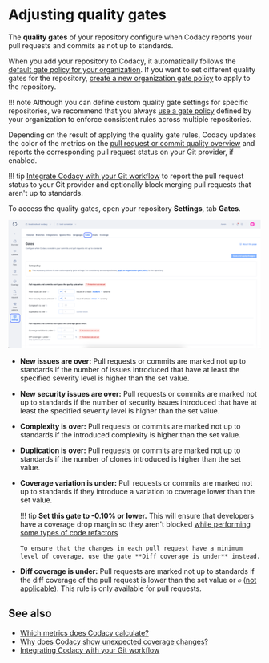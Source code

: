 # Adjusting quality gates

The **quality gates** of your repository configure when Codacy reports your pull requests and commits as not up to standards.

When you add your repository to Codacy, it automatically follows the [default gate policy for your organization](../organizations/using-gate-policies.md). If you want to set different quality gates for the repository, [create a new organization gate policy](../organizations/using-gate-policies.md#creating) to apply to the repository.

!!! note
    Although you can define custom quality gate settings for specific repositories, we recommend that you always [use a gate policy](../organizations/using-gate-policies.md) defined by your organization to enforce consistent rules across multiple repositories.

Depending on the result of applying the quality gate rules, Codacy updates the color of the metrics on the [pull request or commit quality overview](../repositories/pull-requests.md#quality-overview) and reports the corresponding pull request status on your Git provider, if enabled.

!!! tip
    [Integrate Codacy with your Git workflow](../getting-started/integrating-codacy-with-your-git-workflow.md) to report the pull request status to your Git provider and optionally block merging pull requests that aren't up to standards.

To access the quality gates, open your repository **Settings**, tab **Gates**.

![Gates](images/quality-settings-gates.png)

-   **New issues are over:** Pull requests or commits are marked not up to standards if the number of issues introduced that have at least the specified severity level is higher than the set value.
-   **New security issues are over:** Pull requests or commits are marked not up to standards if the number of security issues introduced that have at least the specified severity level is higher than the set value.
-   **Complexity is over:** Pull requests or commits are marked not up to standards if the introduced complexity is higher than the set value.
-   **Duplication is over:** Pull requests or commits are marked not up to standards if the number of clones introduced is higher than the set value.
-   **Coverage variation is under:** Pull requests or commits are marked not up to standards if they introduce a variation to coverage lower than the set value.

    !!! tip
        **Set this gate to -0.10% or lower.** This will ensure that developers have a coverage drop margin so they aren't blocked [while performing some types of code refactors](../faq/code-analysis/why-does-codacy-show-unexpected-coverage-changes.md#example-pull-request-coverage-variation-is-negative-but-no-files-have-coverage-variation)

        To ensure that the changes in each pull request have a minimum level of coverage, use the gate **Diff coverage is under** instead.

-   **Diff coverage is under:** Pull requests are marked not up to standards if the diff coverage of the pull request is lower than the set value or `∅` ([not applicable](../faq/code-analysis/which-metrics-does-codacy-calculate.md#code-coverage)). This rule is only available for pull requests.

## See also

-   [Which metrics does Codacy calculate?](../faq/code-analysis/which-metrics-does-codacy-calculate.md)
-   [Why does Codacy show unexpected coverage changes?](../faq/code-analysis/why-does-codacy-show-unexpected-coverage-changes.md)
-   [Integrating Codacy with your Git workflow](../getting-started/integrating-codacy-with-your-git-workflow.md)
